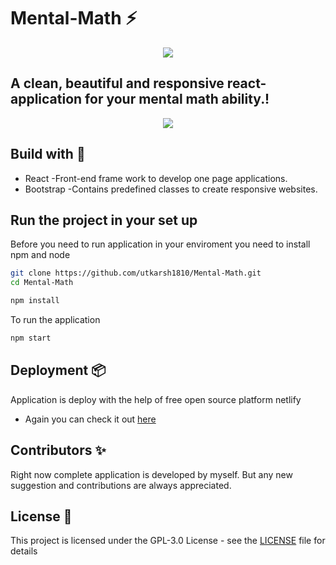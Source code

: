 # Mental-Math ⚡️

<p align="center"> 
  <kbd>
<img src="/screenshots/logo"></img>
  </kbd>
</p>

## A clean, beautiful and responsive react-application for your mental math ability.! 

<p align="center"> 
  <kbd>
<img src="/screenshots/layout"></img>
  </kbd>
</p>

## Build with 🔧
 * React  -Front-end frame work to develop one page applications.
 * Bootstrap  -Contains predefined classes to create responsive websites.

## Run the project in your set up
Before you need to run application in your enviroment you need to install npm and node

```bash
git clone https://github.com/utkarsh1810/Mental-Math.git
cd Mental-Math

npm install
```
To run the application

```bash
npm start
```
## Deployment 📦 
Application is deploy with the help of free open source platform netlify
* Again you can check it out [here](https://gifted-panini-6a6e9c.netlify.app/)

## Contributors ✨
Right now complete application is developed by myself.
But any new suggestion and contributions are always appreciated.

## License 📄

This project is licensed under the GPL-3.0 License - see the [LICENSE](./LICENSE) file for details
 





